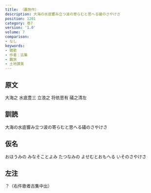 ```yaml
---
title: （覊旅作）
description: 大海の水底響み立つ波の寄らむと思へる礒のさやけさ
position: 1201
category: 巻7
version: '1.0'
volume: 7
comparison:
- なし
keywords:
- 雑歌
- 作者：古集
- 羈旅
- 土地讃美
---
```


## 原文

大海之 水底豊三 立浪之 将依思有 礒之清左

## 訓読

大海の水底響み立つ波の寄らむと思へる礒のさやけさ

## 仮名

おほうみの みなそことよみ たつなみの よせむとおもへる いそのさやけさ

## 左注

？（右件歌者古集中出）
